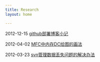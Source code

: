 ```yaml
---
title: Research
layout: home

---
```



2012-12-15 [github部署博客小记](http://tzungtzu.cshozzy.com/2012/12/15/github-blogging.html)

2012-04-02 [MFC中内存DC绘图的画法](http://tzungtzu.cshozzy.com/2012/04/02/MFC.html)

2012-03-23 [svn管理数据丢失问题的解决办法](http://tzungtzu.cshozzy.com/2012/03/23/svn.html)
